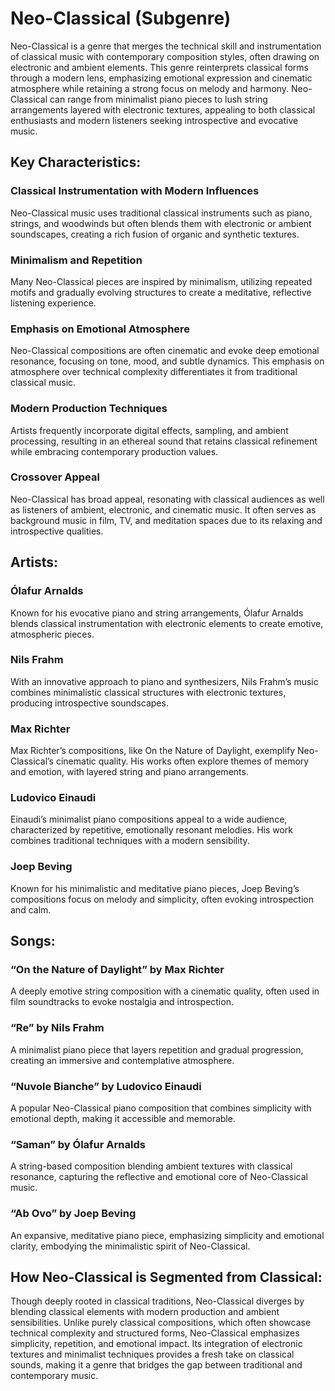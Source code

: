 # Neo-Classical (Subgenre)

Neo-Classical is a genre that merges the technical skill and instrumentation of classical music with contemporary composition styles, often drawing on electronic and ambient elements. This genre reinterprets classical forms through a modern lens, emphasizing emotional expression and cinematic atmosphere while retaining a strong focus on melody and harmony. Neo-Classical can range from minimalist piano pieces to lush string arrangements layered with electronic textures, appealing to both classical enthusiasts and modern listeners seeking introspective and evocative music.

## Key Characteristics:

### Classical Instrumentation with Modern Influences

Neo-Classical music uses traditional classical instruments such as piano, strings, and woodwinds but often blends them with electronic or ambient soundscapes, creating a rich fusion of organic and synthetic textures.

### Minimalism and Repetition

Many Neo-Classical pieces are inspired by minimalism, utilizing repeated motifs and gradually evolving structures to create a meditative, reflective listening experience.

### Emphasis on Emotional Atmosphere

Neo-Classical compositions are often cinematic and evoke deep emotional resonance, focusing on tone, mood, and subtle dynamics. This emphasis on atmosphere over technical complexity differentiates it from traditional classical music.

### Modern Production Techniques

Artists frequently incorporate digital effects, sampling, and ambient processing, resulting in an ethereal sound that retains classical refinement while embracing contemporary production values.

### Crossover Appeal

Neo-Classical has broad appeal, resonating with classical audiences as well as listeners of ambient, electronic, and cinematic music. It often serves as background music in film, TV, and meditation spaces due to its relaxing and introspective qualities.

## Artists:

### Ólafur Arnalds

Known for his evocative piano and string arrangements, Ólafur Arnalds blends classical instrumentation with electronic elements to create emotive, atmospheric pieces.

### Nils Frahm

With an innovative approach to piano and synthesizers, Nils Frahm’s music combines minimalistic classical structures with electronic textures, producing introspective soundscapes.

### Max Richter

Max Richter’s compositions, like On the Nature of Daylight, exemplify Neo-Classical’s cinematic quality. His works often explore themes of memory and emotion, with layered string and piano arrangements.

### Ludovico Einaudi

Einaudi’s minimalist piano compositions appeal to a wide audience, characterized by repetitive, emotionally resonant melodies. His work combines traditional techniques with a modern sensibility.

### Joep Beving

Known for his minimalistic and meditative piano pieces, Joep Beving’s compositions focus on melody and simplicity, often evoking introspection and calm.

## Songs:

### “On the Nature of Daylight” by Max Richter

A deeply emotive string composition with a cinematic quality, often used in film soundtracks to evoke nostalgia and introspection.

### “Re” by Nils Frahm

A minimalist piano piece that layers repetition and gradual progression, creating an immersive and contemplative atmosphere.

### “Nuvole Bianche” by Ludovico Einaudi

A popular Neo-Classical piano composition that combines simplicity with emotional depth, making it accessible and memorable.

### “Saman” by Ólafur Arnalds

A string-based composition blending ambient textures with classical resonance, capturing the reflective and emotional core of Neo-Classical music.

### “Ab Ovo” by Joep Beving

An expansive, meditative piano piece, emphasizing simplicity and emotional clarity, embodying the minimalistic spirit of Neo-Classical.

## How Neo-Classical is Segmented from Classical:

Though deeply rooted in classical traditions, Neo-Classical diverges by blending classical elements with modern production and ambient sensibilities. Unlike purely classical compositions, which often showcase technical complexity and structured forms, Neo-Classical emphasizes simplicity, repetition, and emotional impact. Its integration of electronic textures and minimalist techniques provides a fresh take on classical sounds, making it a genre that bridges the gap between traditional and contemporary music.
